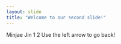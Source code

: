 ```yaml
---
layout: slide
title: "Welcome to our second slide!"
---
```

Minjae Jin 1 2
Use the left arrow to go back!

